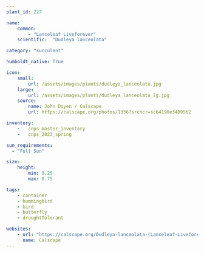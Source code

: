 ```yaml
---
plant_id: 227 

name: 
    common: 
        - "Lanceleaf Liveforever"  
    scientific:  "Dudleya lanceolata"   

category: "succulent"

humboldt_native: True

icon: 
    small: 
        url: /assets/images/plants/dudleya_lanceolata.jpg 
    large: 
        url: /assets/images/plants/dudleya_lanceolata_lg.jpg 
    source: 
        name: John Doyen / Calscape 
        url: https://calscape.org/photos/1336?srchcr=sc64190e3409562

inventory: 
    -   cnps_master_inventory
    -   cnps_2023_spring

sun_requirements:
  - "Full Sun"

size:
    height: 
        min: 0.25
        max: 0.75

tags: 
    - container
    - hummingbird
    - bird
    - butterfly
    - droughtTolerant

websites: 
    - url: "https://calscape.org/Dudleya-lanceolata-(Lanceleaf-Liveforever)"
      name: Calscape
---
```









